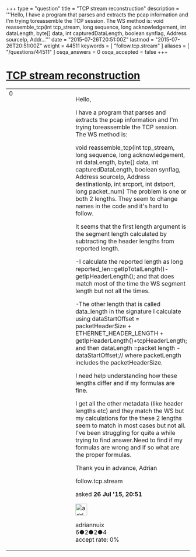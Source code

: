 +++
type = "question"
title = "TCP stream reconstruction"
description = '''Hello, I have a program that parses and extracts the pcap information and I&#x27;m trying toreassemble the TCP session. The WS method is:  void reassemble_tcp(int tcp_stream, long sequence, long acknowledgement, int dataLength, byte[] data, int capturedDataLength, boolean synflag,  Address sourceIp, Addr...'''
date = "2015-07-26T20:51:00Z"
lastmod = "2015-07-26T20:51:00Z"
weight = 44511
keywords = [ "follow.tcp.stream" ]
aliases = [ "/questions/44511" ]
osqa_answers = 0
osqa_accepted = false
+++

<div class="headNormal">

# [TCP stream reconstruction](/questions/44511/tcp-stream-reconstruction)

</div>

<div id="main-body">

<div id="askform">

<table id="question-table" style="width:100%;"><colgroup><col style="width: 50%" /><col style="width: 50%" /></colgroup><tbody><tr class="odd"><td style="width: 30px; vertical-align: top"><div class="vote-buttons"><div id="post-44511-score" class="post-score" title="current number of votes">0</div><div id="favorite-count" class="favorite-count"></div></div></td><td><div id="item-right"><div class="question-body"><p>Hello,</p><p>I have a program that parses and extracts the pcap information and I'm trying toreassemble the TCP session. The WS method is:</p><p>void reassemble_tcp(int tcp_stream, long sequence, long acknowledgement, int dataLength, byte[] data, int capturedDataLength, boolean synflag, Address sourceIp, Address destinationIp, int srcport, int dstport, long packet_num) The problem is one or both 2 lengths. They seem to change names in the code and it's hard to follow.</p><p>It seems that the first length argument is the segment length calculated by subtracting the header lengths from reported length.</p><p>-I calculate the reported length as long reported_len=getIpTotalLength()-getIpHeaderLength(); and that does match most of the time the WS segment length but not all the times.</p><p>-The other length that is called data_length in the signature I calculate using dataStartOffset = packetHeaderSize + ETHERNET_HEADER_LENGTH + getIpHeaderLength()+tcpHeaderLength; and then dataLength =packet length - dataStartOffset;// where packetLength includes the packetHeaderSize.</p><p>I need help understanding how these lengths differ and if my formulas are fine.</p><p>I get all the other metadata (like header lengths etc) and they match the WS but my calculations for the these 2 lengths seem to match in most cases but not all. I've been struggling for quite a while trying to find answer.Need to find if my formulas are wrong and if so what are the proper formulas.</p><p>Thank you in advance, Adrian</p></div><div id="question-tags" class="tags-container tags">follow.tcp.stream</div><div id="question-controls" class="post-controls"></div><div class="post-update-info-container"><div class="post-update-info post-update-info-user"><p>asked <strong>26 Jul '15, 20:51</strong></p><img src="https://secure.gravatar.com/avatar/4c677562260c945708be7ab99ca96a1e?s=32&amp;d=identicon&amp;r=g" class="gravatar" width="32" height="32" alt="adriannuix&#39;s gravatar image" /><p>adriannuix<br />
<span class="score" title="6 reputation points">6</span><span title="2 badges"><span class="badge1">●</span><span class="badgecount">2</span></span><span title="2 badges"><span class="silver">●</span><span class="badgecount">2</span></span><span title="4 badges"><span class="bronze">●</span><span class="badgecount">4</span></span><br />
<span class="accept_rate" title="Rate of the user&#39;s accepted answers">accept rate:</span> <span title="adriannuix has no accepted answers">0%</span></p></div></div><div id="comments-container-44511" class="comments-container"></div><div id="comment-tools-44511" class="comment-tools"></div><div class="clear"></div><div id="comment-44511-form-container" class="comment-form-container"></div><div class="clear"></div></div></td></tr></tbody></table>

</div>

</div>

